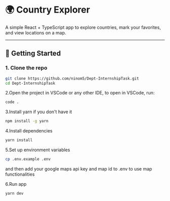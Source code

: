 # 🌍 Country Explorer

A simple React + TypeScript app to explore countries, mark your favorites, and view locations on a map.

---

## 🚀 Getting Started

### 1. Clone the repo

```bash
git clone https://github.com/ninom5/Dept-InternshipTask.git
cd Dept-InternshipTask
```
2.Open the project in VSCode or any other IDE,
to open in VSCode, run:
```bash
code .
```
3.Install yarn if you don't have it

```bash
npm install -g yarn
```

4.Install dependencies

```bash
yarn install
```

5.Set up environment variables

```bash
cp .env.example .env
```

and then add your google maps api key and map id to .env to use map functionalities

6.Run app

```bash
yarn dev
```
